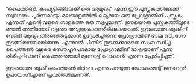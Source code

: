 "പൈത്തണ്‍: കംപ്യൂട്ടിങ്ങിലേക്ക് ഒരു ആമുഖം" എന്ന ഈ പുസ്തകത്തിലേക്ക് സ്വാഗതം. പൂര്‍ണമായും മലയാളത്തില്‍ ലഭ്യമായ ഒരു പ്രോഗ്രാമ്മിങ് പുസ്തകം എന്നത് എന്റെ വളരെ നാളത്തെ ഒരു സ്വപ്നമാണ്. ഈയൊരു പുസ്തകത്തിലൂടെ ഞാന്‍ അതിനോട് വളരെ അടുത്തുകൊണ്ടിരിക്കുകയാണ്. ഈയൊരു ബുക്കിന് വേണ്ടി ആദ്യം തിരഞ്ഞെടുക്കാന്‍ ഉദ്ദേശിച്ചിരുന്ന പ്രോഗ്രാമ്മിങ് ഭാഷ സി, ഗോ തുടങ്ങിയവയായിരുന്നു. എന്നാല്‍ പിന്നീട് തുടക്കക്കാരനെ സംബന്ധിച്ച് പൈത്തണ്‍ വളരെ സൌഹൃദപരമായ പ്രോഗ്രാമ്മിങ് ഭാഷയാണ് എന്ന തിരിച്ചറിവാണ് പൈത്തനുമായി മുന്നോട്ട് പോകാന്‍ എന്നെ പ്രേരിപ്പിച്ചത്.

ഈയൊരു ബുക്ക് പൈത്തണ്‍ `mkdocs` എന്നു പറയുന്ന ഡോകുമെന്റ് ജനറേറ്റര്‍ ഉപയോഗിച്ചാണ് പ്രവര്‍ത്തിക്കുന്നത്. 